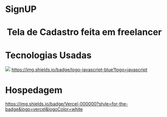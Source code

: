 # SignUP

<h1 align="center">Tela de Cadastro feita em freelancer</h1>

# Tecnologias Usadas
<i class="devicon-html5-plain colored"></i>
<img src= "https://img.shields.io/badge/CSS-239120?&style=for-the-badge&logo=css3&logoColor=white"/>
https://img.shields.io/badge/logo-javascript-blue?logo=javascript

# Hospedagem
https://img.shields.io/badge/Vercel-000000?style=for-the-badge&logo=vercel&logoColor=white

